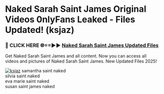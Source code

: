 # Naked Sarah Saint James Original Videos 0nlyFans Leaked - Files Updated! (ksjaz)

<h3>🔴 CLICK HERE 🌐==►► <a href="https://tinyurl.com/yckcrads" rel="nofollow">Naked Sarah Saint James Updated Files</a></h3>

Get Naked Sarah Saint James and all content. Now you can access all videos and pictures of Naked Sarah Saint James. New Updated Files 2025!

[![ksjaz](https://i.imgur.com/hpKpOFt.gif)](https://tinyurl.com/yckcrads)
samantha saint naked<br>
silvia saint naked<br>
eva marie saint naked<br>
susan saint james naked